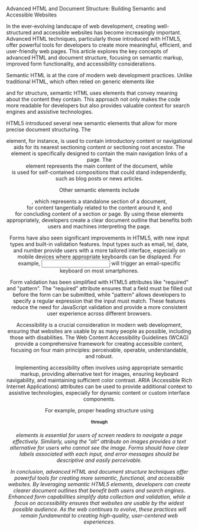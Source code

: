 Advanced HTML and Document Structure: Building Semantic and Accessible Websites

In the ever-evolving landscape of web development, creating well-structured and accessible websites has become increasingly important. Advanced HTML techniques, particularly those introduced with HTML5, offer powerful tools for developers to create more meaningful, efficient, and user-friendly web pages. This article explores the key concepts of advanced HTML and document structure, focusing on semantic markup, improved form functionality, and accessibility considerations.

Semantic HTML is at the core of modern web development practices. Unlike traditional HTML, which often relied on generic elements like <div> and <span> for structure, semantic HTML uses elements that convey meaning about the content they contain. This approach not only makes the code more readable for developers but also provides valuable context for search engines and assistive technologies.

HTML5 introduced several new semantic elements that allow for more precise document structuring. The <header> element, for instance, is used to contain introductory content or navigational aids for its nearest sectioning content or sectioning root ancestor. The <nav> element is specifically designed to contain the main navigation links of a page. The <main> element represents the main content of the document, while <article> is used for self-contained compositions that could stand independently, such as blog posts or news articles.

Other semantic elements include <section>, which represents a standalone section of a document, <aside> for content tangentially related to the content around it, and <footer> for concluding content of a section or page. By using these elements appropriately, developers create a clear document outline that benefits both users and machines interpreting the page.

Forms have also seen significant improvements in HTML5, with new input types and built-in validation features. Input types such as email, tel, date, and number provide users with a more tailored interface, especially on mobile devices where appropriate keyboards can be displayed. For example, <input type="email"> will trigger an email-specific keyboard on most smartphones.

Form validation has been simplified with HTML5 attributes like "required" and "pattern". The "required" attribute ensures that a field must be filled out before the form can be submitted, while "pattern" allows developers to specify a regular expression that the input must match. These features reduce the need for JavaScript validation and provide a more consistent user experience across different browsers.

Accessibility is a crucial consideration in modern web development, ensuring that websites are usable by as many people as possible, including those with disabilities. The Web Content Accessibility Guidelines (WCAG) provide a comprehensive framework for creating accessible content, focusing on four main principles: perceivable, operable, understandable, and robust.

Implementing accessibility often involves using appropriate semantic markup, providing alternative text for images, ensuring keyboard navigability, and maintaining sufficient color contrast. ARIA (Accessible Rich Internet Applications) attributes can be used to provide additional context to assistive technologies, especially for dynamic content or custom interface components.

For example, proper heading structure using <h1> through <h6> elements is essential for users of screen readers to navigate a page effectively. Similarly, using the "alt" attribute on images provides a text alternative for users who cannot see the image. Forms should have clear labels associated with each input, and error messages should be descriptive and easily perceivable.

In conclusion, advanced HTML and document structure techniques offer powerful tools for creating more semantic, functional, and accessible websites. By leveraging semantic HTML5 elements, developers can create clearer document outlines that benefit both users and search engines. Enhanced form capabilities simplify data collection and validation, while a focus on accessibility ensures that websites are usable by the widest possible audience. As the web continues to evolve, these practices will remain fundamental to creating high-quality, user-centered web experiences.